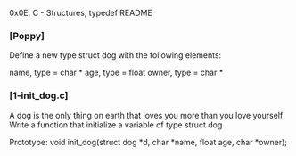 0x0E. C - Structures, typedef
README
### [Poppy]
Define a new type struct dog with the following elements:

name, type = char *
age, type = float
owner, type = char *

### [1-init_dog.c]
A dog is the only thing on earth that loves you more than you love yourself
Write a function that initialize a variable of type struct dog

Prototype: void init_dog(struct dog *d, char *name, float age, char *owner);

